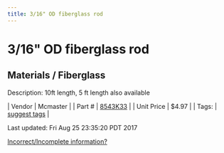 ```yaml
---
title: 3/16" OD fiberglass rod
---
```


# 3/16" OD fiberglass rod
## Materials / Fiberglass
Description: 	10ft length, 5 ft length also available 

| Vendor | Mcmaster | 
| Part # | [8543K33](https://www.mcmaster.com/#8543K33) | 
| Unit Price | $4.97 | 
| Tags: | [suggest tags](https://docs.google.com/forms/d/e/1FAIpQLSeWyY8v3RgOty-MyWmh9U0iivNYN_molChYyS-0U-o-kOAv_g/viewform) | 

Last updated: Fri Aug 25 23:35:20 PDT 2017

 [Incorrect/Incomplete information?](https://docs.google.com/forms/d/e/1FAIpQLSeWyY8v3RgOty-MyWmh9U0iivNYN_molChYyS-0U-o-kOAv_g/viewform)